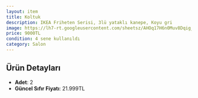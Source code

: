 ```yaml
---
layout: item
title: Koltuk
description: IKEA Friheten Serisi, 3lü yataklı kanepe, Koyu gri
image: https://lh7-rt.googleusercontent.com/sheetsz/AHOq17H6n0Muv8Dqig_W4gN-l55U-W816yAetj2ru7F--W6G-JwSVeT_wzCHL54YlKA0O9vqgzcqJ1qd_yBp0kBEM7pTAjhvCYu8QNqDO9kQ8xALRcMD2FiL9XV-nRepTEQ8YLgeUkeRxQ=w132-h79?key=2U9y3bet6twSOujF3SfoMA
price: 9000TL
condition: 4 sene kullanıldı
category: Salon
---
```


## Ürün Detayları
- **Adet**: 2
- **Güncel Sıfır Fiyatı**: 21.999TL
